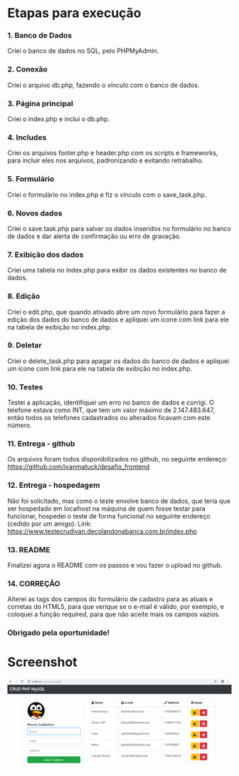 # Etapas para execução
### 1. Banco de Dados
Criei o banco de dados no SQL, pelo PHPMyAdmin.
### 2. Conexão
Criei o arquivo db.php, fazendo o vínculo com o banco de dados.
### 3. Página principal
Criei o index.php e incluí o db.php.
### 4. Includes
Criei os arquivos footer.php e header.php com os scripts e frameworks, para incluir eles nos arquivos, padronizando e evitando retrabalho.
### 5. Formulário
Criei o formulário no index.php e fiz o vínculo com o save_task.php.
### 6. Novos dados
Criei o save.task.php para salvar os dados inseridos no formulário no banco de dados e dar alerta de confirmação ou erro de gravação.
### 7. Exibição dos dados
Criei uma tabela no index.php para exibir os dados existentes no banco de dados.
### 8. Edição
Criei o edit.php, que quando ativado abre um novo formulário para fazer a edição dos dados do banco de dados e apliquei um ícone com link para ele na tabela de exibição no index.php.
### 9. Deletar
Criei o delete_task.php para apagar os dados do banco de dados e apliquei um ícone com link para ele na tabela de exibição no index.php.
### 10. Testes
Testei a aplicação, identifiquei um erro no banco de dados e corrigi. O telefone estava como INT, que tem um valor máximo de 2.147.483.647, então todos os telefones cadastrados ou alterados ficavam com este número.
### 11. Entrega - github
Os arquivos foram todos disponibilizados no github, no seguinte endereço: https://github.com/ivanmatuck/desafio_frontend
### 12. Entrega - hospedagem
Não foi solicitado, mas como o teste envolve banco de dados, que teria que ser hospedado em localhost na máquina de quem fosse testar para funcionar, hospedei o teste de forma funcional no seguinte endereço (cedido por um amigo): Link: https://www.testecrudivan.decolandonabanca.com.br/index.php
### 13. README
Finalizei agora o README com os passos e vou fazer o upload no github.
### 14. CORREÇÃO
Alterei as tags dos campos do formulário de cadastro para as atuais e corretas do HTML5, para que verique se o e-mail é válido, por exemplo, e coloquei a função required, para que não aceite mais os campos vazios.

### Obrigado pela oportunidade!

# Screenshot
![](docs/screenshot.png)

